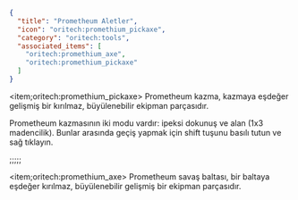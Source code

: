 ```json
{
  "title": "Prometheum Aletler",
  "icon": "oritech:promethium_pickaxe",
  "category": "oritech:tools",
  "associated_items": [
    "oritech:promethium_axe",
    "oritech:promethium_pickaxe"
  ]
}
```

<item;oritech:promethium_pickaxe> Prometheum kazma, kazmaya eşdeğer gelişmiş bir kırılmaz, büyülenebilir ekipman parçasıdır.

Prometheum kazmasının iki modu vardır: ipeksi dokunuş ve alan (1x3 madencilik). Bunlar arasında geçiş yapmak için shift tuşunu basılı tutun ve sağ tıklayın.

;;;;;

<item;oritech:promethium_axe> Prometheum savaş baltası, bir baltaya eşdeğer kırılmaz, büyülenebilir gelişmiş bir ekipman parçasıdır.